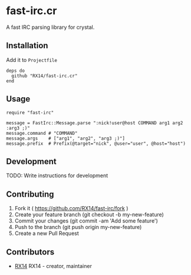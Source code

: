 # fast-irc.cr

A fast IRC parsing library for crystal.

## Installation

Add it to `Projectfile`

```crystal
deps do
  github "RX14/fast-irc.cr"
end
```

## Usage

```crystal
require "fast-irc"

message = FastIrc::Message.parse ":nick!user@host COMMAND arg1 arg2 :arg3 ;)"
message.command # "COMMAND"
message.args    # ["arg1", "arg2", "arg3 ;)"]
message.prefix  # Prefix(@target="nick", @user="user", @host="host")
```

## Development

TODO: Write instructions for development

## Contributing

1. Fork it ( https://github.com/RX14/fast-irc/fork )
2. Create your feature branch (git checkout -b my-new-feature)
3. Commit your changes (git commit -am 'Add some feature')
4. Push to the branch (git push origin my-new-feature)
5. Create a new Pull Request

## Contributors

- [RX14](https://github.com/RX14) RX14 - creator, maintainer
